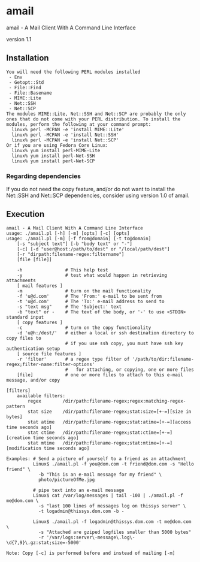 # amail

amail - A Mail Client With A Command Line Interface


version 1.1


## Installation

    You will need the following PERL modules installed
     - Env
     - Getopt::Std
     - File::Find
     - File::Basename
     - MIME::Lite
     - Net::SSH
     - Net::SCP
    The modules MIME::Lite, Net::SSH and Net::SCP are probably the only
    ones that do not come with your PERL distribution. To install the
    modules, perform the following at your command prompt:
      linux% perl -MCPAN -e 'install MIME::Lite'
      linux% perl -MCPAN -e 'install Net::SSH'
      linux% perl -MCPAN -e 'install Net::SCP'
    Or if you are using Fedora Core Linux:
      linux% yum install perl-MIME-Lite
      linux% yum install perl-Net-SSH
      linux% yum install perl-Net-SCP

### Regarding dependencies

If you do not need the copy feature, and/or do not want to install the
Net::SSH and Net::SCP dependencies, consider using version 1.0 of amail.


## Execution

    amail - A Mail Client With A Command Line Interface
    usage: ./amail.pl [-h] [-m] [opts] [-c] [opts]
    usage: ./amail.pl [-m] [-f from@domain] [-t to@domain]
        [-s "subject text"] [-b "body text" or "-"]
        [-c] [-d "user@host:/path/to/dest" or "/local/path/dest"]
        [-r "dirpath:filename-regex:filtername"]
        [file [file]]

        -h                # This help test
        -y                # test what would happen in retrieving attachments
        [ mail features ]
        -m                # turn on the mail functionality
        -f 'u@d.com'      # The 'From:' e-mail to be sent from
        -t 'u@d.com'      # The 'To:' e-mail address to send to
        -s "text msg"     # The 'Subject:' text
        -b "text" or -    # The text of the body, or '-' to use <STDIN> standard input
        [ copy features ]
        -c                # turn on the copy functionality
        -d 'u@h:/dest/'   # either a local or ssh destination directory to copy files to
                          # if you use ssh copy, you must have ssh key authentication setup
        [ source file features ]
        -r 'filter'       # a regex type filter of '/path/to/dir:filename-regex;filter-name:filter-options'
                          #   for attaching, or copying, one or more files
        [file]            # one or more files to attach to this e-mail message, and/or copy

    [filters]
        available filters:
            regex        /dir/path:filename-regex;regex:matching-regex-pattern
            stat size    /dir/path:filename-regex;stat:size=[+-=][size in bytes]
            stat atime   /dir/path:filename-regex;stat:atime=[+-=][access time seconds ago]
            stat ctime   /dir/path:filename-regex;stat:ctime=[+-=][creation time seconds ago]
            stat mtime   /dir/path:filename-regex;stat:mtime=[+-=][modification time seconds ago]

    Examples: # Send a picture of yourself to a friend as an attachment
              Linux$ ./amail.pl -f you@dom.com -t friend@dom.com -s "Hello friend" \
                -b "This is an e-mail message for my friend" \
                photo/pictureOfMe.jpg

              # pipe text into an e-mail message
              Linux$ cat /var/log/messages | tail -100 | ./amail.pl -f me@dom.com \
                -s "last 100 lines of messages log on thissys server" \
                -t logadmin@thissys.dom.com -b -

              Linux$ ./amail.pl -f logadmin@thissys.dom.com -t me@dom.com \
                -s "Attached are gziped logfiles smaller than 5000 bytes"
                -r '/var/logs:server\-message\.log\-\d{7,9}\.gz:stat;size=-5000'

    Note: Copy [-c] is performed before and instead of mailing [-m]

